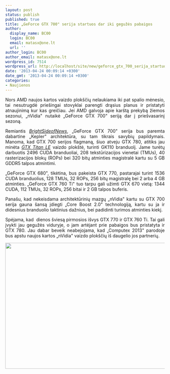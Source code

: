 ```yaml
---
layout: post
status: publish
published: true
title: „GeForce GTX 700" serija startuos dar iki gegužės pabaigos
author:
  display_name: BC00
  login: BC00
  email: matasx@one.lt
  url: ''
author_login: BC00
author_email: matasx@one.lt
wordpress_id: 7514
wordpress_url: http://localhost/site/new/geforce_gtx_700_serija_startuos_dar_iki_geguzes_pabaigos/
date: '2013-04-24 00:09:14 +0300'
date_gmt: '2013-04-24 00:09:14 +0300'
categories:
- Naujienos
---
```

<p style="text-align: justify;">
	Nors AMD naujos kartos vaizdo plok&scaron;čių nelaukiama iki pat spalio mėnesio, tai nesutrugdė prie&scaron;ingai stovyklai parengti drąsius planus ir pristatyti atnaujinimą kur kas greičiau. Jei AMD galvoja apie kar&scaron;tą prekybą žiemos sezonui, &bdquo;nVidia&quot; nutaikė &bdquo;GeForce GTX 700&quot; seriją dar į prie&scaron;vasarinį sezoną.</p>
<p style="text-align: justify;">
	Remiantis <a href="http://www.brightsideofnews.com/news/2013/4/22/the-2013-nvidia-lineup-gtx780-is-titan-le2c-gtx770-is-gtx6802c-gtx760ti-is-gtx670.aspx"><em>BrightSideofNews</em></a>, &bdquo;GeForce GTX 700&quot; serija bus paremta dabartine &bdquo;Kepler&quot; architektūra, su tam tikrais savybių papildymais. Manoma, kad GTX 700 serijos flagmaną, &scaron;iuo atveju GTX 780, atitiks jau minėta <a href="http://www.technews.lt/tekstas/nvidia_ruosia_pigesni_gk110_grafini_lusta_turinti_grafini_spartintuva.html;;"><em>GTX Titan LE</em></a> vaizdo plok&scaron;tė, turinti GK110 branduolį. Jame turėtų darbuotis 2496 CUDA branduoliai, 208 tekstūrizacijos vienetai (TMUs), 40 rasterizacijos blokų (ROPs) bei 320 bitų atminties magistralė kartu su 5 GB GDDR5 talpos atmintimi.</p>
<p style="text-align: justify;">
	&bdquo;GeForce GTX 680&quot;, tikėtina, bus pakeista GTX 770, pastarajai turint 1536 CUDA branduolius, 128 TMUs, 32 ROPs, 256 bitų magistralę bei 2 arba 4 GB atminties. &bdquo;GeForce GTX 760 Ti&quot; tuo tarpu gali užimti GTX 670 vietą: 1344 CUDA, 112 TMUs, 32 ROPs, 256 bitai ir 2 GB talpos buferis.</p>
<p style="text-align: justify;">
	Pana&scaron;u, kad nekeisdama architektūrinių mazgų &bdquo;nVidia&quot; kartu su GTX 700 serija gauna &scaron;ansą įdiegti &bdquo;Core Boost 2.0&quot; technologiją, kartu su ja ir didesnius branduolio taktinius dažnius, bei padidinti turimos atminties kiekį.</p>
<p style="text-align: justify;">
	Spėjama, kad&nbsp; dienos &scaron;viesą pirmosios i&scaron;vys GTX 770 ir GTX 760 Ti. Tai gali įvykti jau gegužės viduryje, o jam artėjant prie pabaigos bus pristatyta ir GTX 780. Jau dabar beveik neabejojama, kad &bdquo;Computex 2013&quot; parodoje bus apstu naujos kartos &bdquo;nVidia&quot; vaizdo plok&scaron;čių i&scaron; daugelio jos partnerių.</p>
<p>
	<a href="http://technews.lt/userfiles/titanpic.jpg"><img alt="" src="http://technews.lt/userfiles/titanpic.jpg" style="width: 520px; height: 398px;" /></a></p>
